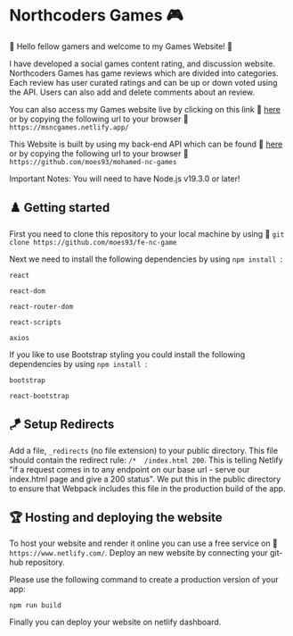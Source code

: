 # Northcoders Games 🎮

🎰 Hello fellow gamers and welcome to my Games Website! 🎰

I have developed a social games content rating, and discussion website. Northcoders Games has game reviews which are divided into categories.
Each review has user curated ratings and can be up or down voted using the API. Users can also add and delete comments about an review.

You can also access my Games website live by clicking on this link 🔗 [here](https://msncgames.netlify.app/) or by copying the following url to your browser 🔗 `https://msncgames.netlify.app/`

This Website is built by using my back-end API which can be found 🔗 [here](https://github.com/moes93/mohamed-nc-games) or by copying the following url to your browser 🔗 `https://github.com/moes93/mohamed-nc-games`

Important Notes: You will need to have Node.js v19.3.0 or later!

## ♟️ Getting started

First you need to clone this repository to your local machine by using 🔗 `git clone https://github.com/moes93/fe-nc-game`

Next we need to install the following dependencies by using `npm install `:

`react`

`react-dom`

`react-router-dom`

`react-scripts`

`axios`

If you like to use Bootstrap styling you could install the following dependencies by using `npm install `:

`bootstrap`

`react-bootstrap`

## 🪁 Setup Redirects

Add a file, ``_redirects`` (no file extension) to your public directory. This file should contain the redirect rule: ``/*  /index.html 200``. This is telling Netlify "if a request comes in to any endpoint on our base url - serve our index.html page and give a 200 status". We put this in the public directory to ensure that Webpack includes this file in the production build of the app.

## 🏆 Hosting and deploying the website

To host your website and render it online you can use a free service on 🔗 `https://www.netlify.com/`. Deploy an new website by connecting your git-hub repository.

Please use the following command to create a production version of your app:

`npm run build`

Finally you can deploy your website on netlify dashboard.
